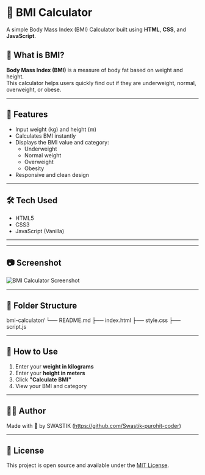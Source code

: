 # 🧮 BMI Calculator

A simple Body Mass Index (BMI) Calculator built using **HTML**, **CSS**, and **JavaScript**.

## 📌 What is BMI?

**Body Mass Index (BMI)** is a measure of body fat based on weight and height.  
This calculator helps users quickly find out if they are underweight, normal, overweight, or obese.

---

## 🚀 Features

- Input weight (kg) and height (m)
- Calculates BMI instantly
- Displays the BMI value and category:
  - Underweight
  - Normal weight
  - Overweight
  - Obesity
- Responsive and clean design

---

## 🛠️ Tech Used

- HTML5
- CSS3
- JavaScript (Vanilla)

---


---



## 📷 Screenshot

![BMI Calculator Screenshot](bmiscreenshot.png)



---

## 📁 Folder Structure
bmi-calculator/
└── README.md
├── index.html
├── style.css
├── script.js

---

## 🧠 How to Use

1. Enter your **weight in kilograms**
2. Enter your **height in meters**
3. Click **"Calculate BMI"**
4. View your BMI and category

---

## 🧑‍💻 Author

Made with 💙 by SWASTIK (https://github.com/Swastik-purohit-coder)

---

## 📄 License

This project is open source and available under the [MIT License](LICENSE).
